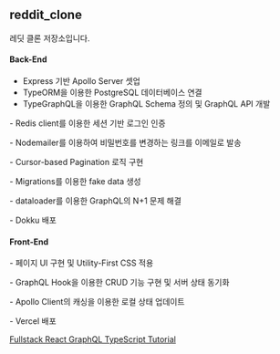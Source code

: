 ## reddit_clone

레딧 클론 저장소입니다.

#### Back-End

- Express 기반 Apollo Server 셋업
- TypeORM을 이용한 PostgreSQL 데이터베이스 연결
- TypeGraphQL을 이용한 GraphQL Schema 정의 및 GraphQL API 개발

\- Redis client를 이용한 세션 기반 로그인 인증

\- Nodemailer를 이용하여 비밀번호를 변경하는 링크를 이메일로 발송

\- Cursor-based Pagination 로직 구현

\- Migrations를 이용한 fake data 생성

\- dataloader를 이용한 GraphQL의 N+1 문제 해결

\- Dokku 배포 

#### Front-End

\- 페이지 UI 구현 및 Utility-First CSS 적용

\- GraphQL Hook을 이용한 CRUD 기능 구현 및 서버 상태 동기화

\- Apollo Client의 캐싱을 이용한 로컬 상태 업데이트

\- Vercel 배포

[Fullstack React GraphQL TypeScript Tutorial](https://youtu.be/I6ypD7qv3Z8)
